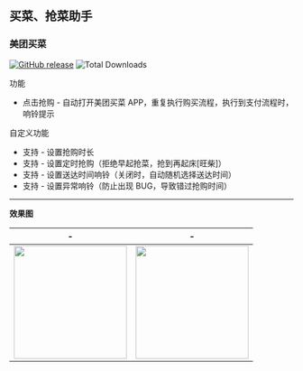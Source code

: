 ## 买菜、抢菜助手

### 美团买菜

[![GitHub release](https://img.shields.io/github/v/release/universeindream/MallHelp.svg)](https://github.com/universeindream/MallHelp/releases) ![Total Downloads](https://img.shields.io/github/downloads/universeindream/MallHelp/total.svg)

功能

- 点击抢购 - 自动打开美团买菜 APP，重复执行购买流程，执行到支付流程时，响铃提示

自定义功能

- 支持 - 设置抢购时长
- 支持 - 设置定时抢购（拒绝早起抢菜，抢到再起床[旺柴]）
- 支持 - 设置送达时间响铃（关闭时，自动随机选择送达时间）
- 支持 - 设置异常响铃（防止出现 BUG，导致错过抢购时间）


---

**效果图**

| -  | - |
| ------------- | ------------- |
| <img src="https://user-images.githubusercontent.com/7286154/162359395-9d729318-2e61-4ef2-af38-b2a53a2a3a9c.png" width="200" >  | <img src="https://user-images.githubusercontent.com/7286154/162237920-7dce9f03-0cf5-4cab-9fd3-bc2b196401ba.png" width="200" > |
